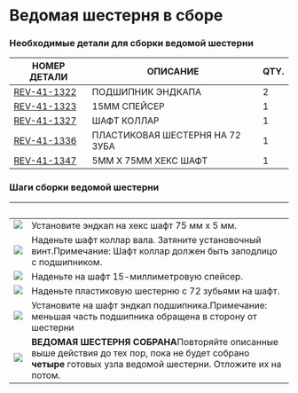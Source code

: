 # Ведомая шестерня в сборе

### Необходимые детали для сборки ведомой шестерни <a href="#neobkhodimye-detali-dlya-sborki-vedomoi-shesterni" id="neobkhodimye-detali-dlya-sborki-vedomoi-shesterni"></a>

| **НОМЕР ДЕТАЛИ**                                          | **ОПИСАНИЕ**                    | **QTY.** |
| --------------------------------------------------------- | ------------------------------- | -------- |
| ​[REV-41-1322](https://www.revrobotics.com/rev-41-1322/)​ | ПОДШИПНИК ЭНДКАПА               | 2        |
| ​[REV-41-1323](https://www.revrobotics.com/rev-41-1323/)​ | 15MM СПЕЙСЕР                    | 1        |
| ​[REV-41-1327](https://www.revrobotics.com/rev-41-1327/)​ | ШАФТ КОЛЛАР                     | 1        |
| ​[REV-41-1336](https://www.revrobotics.com/rev-41-1336/)​ | ПЛАСТИКОВАЯ ШЕСТЕРНЯ НА 72 ЗУБА | 1        |
| ​[REV-41-1347](https://www.revrobotics.com/rev-41-1347/)​ | 5MM X 75MM ХЕКС ШАФТ            | 1        |

### Шаги сборки ведомой шестерни <a href="#shagi-sborki-vedomoi-shesterni" id="shagi-sborki-vedomoi-shesterni"></a>

| ​                                                                                                                                                                                                                                                                      | ​                                                                                                                                                                 |
| ---------------------------------------------------------------------------------------------------------------------------------------------------------------------------------------------------------------------------------------------------------------------- | ----------------------------------------------------------------------------------------------------------------------------------------------------------------- |
| ​​![](https://2589213514-files.gitbook.io/\~/files/v0/b/gitbook-legacy-files/o/assets%2F-M5yw0n8IneF5-9ybLjT%2F-MIKNsVGc\_5g6zjfCBni%2F-MILArX7YxWjffUgcjWd%2FAGD-\_GA%20-%20Add%20End%20Cap%20Bearing%201.svg?alt=media\&token=3a3e5747-0d40-4a66-bc09-4eaa340baade)​ | Установите эндкап на хекс шафт 75 мм x 5 мм.                                                                                                                      |
| ​​![](https://2589213514-files.gitbook.io/\~/files/v0/b/gitbook-legacy-files/o/assets%2F-M5yw0n8IneF5-9ybLjT%2F-MIKNsVGc\_5g6zjfCBni%2F-MILBVwESFcLHiJAERe5%2FAGD-\_GA%20-%20Add%20Shaft%20Collar.svg?alt=media\&token=e9a222fc-b921-430a-aa9b-f20114046de7)​          | Наденьте шафт коллар вала. Затяните установочный винт.​Примечание: Шафт коллар должен быть заподлицо с подшипником.                                               |
| ​​![](https://2589213514-files.gitbook.io/\~/files/v0/b/gitbook-legacy-files/o/assets%2F-M5yw0n8IneF5-9ybLjT%2F-MIKNsVGc\_5g6zjfCBni%2F-MILB9yZjBq7uLtuyfYl%2FAGD-\_GA%20-%20Add%20Spacer.svg?alt=media\&token=7b28dec8-6728-4853-8b0c-a7701f9c4f06)​                  | Наденьте на шафт 15-миллиметровую спейсер.                                                                                                                        |
| ​​![](https://2589213514-files.gitbook.io/\~/files/v0/b/gitbook-legacy-files/o/assets%2F-M5yw0n8IneF5-9ybLjT%2F-MIKNsVGc\_5g6zjfCBni%2F-MILBpyM0U3CS1o8\_k49%2FAGD-\_GA%20-%20Add%20Gear.svg?alt=media\&token=6281885f-90b6-4a75-a61c-97b7db73eafa)​                   | Наденьте пластиковую шестерню с 72 зубьями на шафт.                                                                                                               |
| ​​![](https://2589213514-files.gitbook.io/\~/files/v0/b/gitbook-legacy-files/o/assets%2F-M5yw0n8IneF5-9ybLjT%2F-MIKNsVGc\_5g6zjfCBni%2F-MILC9ovycUetFX\_xtGJ%2FAGD-\_GA%20-%20End%20Cap%20Bearing%202.svg?alt=media\&token=7f368966-894f-4705-9025-c0347885347b)​      | Установите на шафт эндкап подшипника.​Примечание: меньшая часть подшипника обращена в сторону от шестерни                                                         |
| ​​![](https://2589213514-files.gitbook.io/\~/files/v0/b/gitbook-legacy-files/o/assets%2F-M5yw0n8IneF5-9ybLjT%2F-MIKNsVGc\_5g6zjfCBni%2F-MILCSWQdSy\_bwJH0lit%2FAGD-\_Gear%20Assembly%20Complete.svg?alt=media\&token=aab6a3da-4cef-469a-8d18-194005cc9077)​            | **ВЕДОМАЯ ШЕСТЕРНЯ СОБРАНА**​Повторяйте описанные выше действия до тех пор, пока не будет собрано **четыре** готовых узла ведомой шестерни. Отложите их на потом. |
